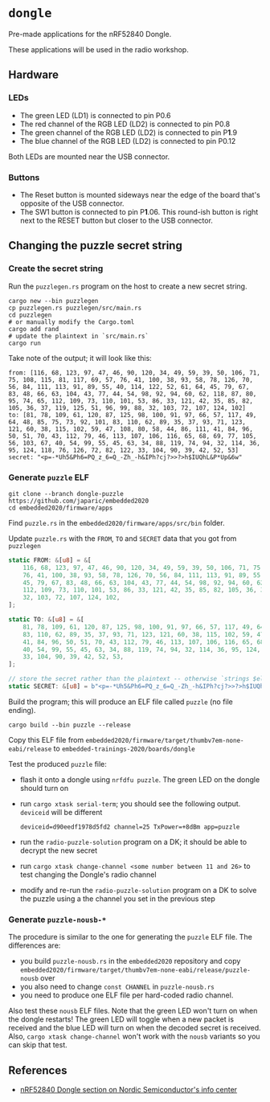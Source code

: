 # `dongle`

Pre-made applications for the nRF52840 Dongle.

These applications will be used in the radio workshop.

## Hardware

### LEDs

- The green LED (LD1) is connected to pin P0.6
- The red channel of the RGB LED (LD2) is connected to pin P0.8
- The green channel of the RGB LED (LD2) is connected to pin P**1**.9
- The blue channel of the RGB LED (LD2) is connected to pin P0.12

Both LEDs are mounted near the USB connector.

### Buttons

- The Reset button is mounted sideways near the edge of the board that's opposite of the USB connector.
- The SW1 button is connected to pin P**1**.06. This round-ish button is right next to the RESET button but closer to the USB connector.

## Changing the puzzle secret string

### Create the secret string

Run the `puzzlegen.rs` program on the host to create a new secret string.

```console
cargo new --bin puzzlegen
cp puzzlegen.rs puzzlegen/src/main.rs
cd puzzlegen
# or manually modify the Cargo.toml
cargo add rand
# update the plaintext in `src/main.rs`
cargo run
```

Take note of the output; it will look like this:

```text
from: [116, 68, 123, 97, 47, 46, 90, 120, 34, 49, 59, 39, 50, 106, 71, 75, 108, 115, 81, 117, 69, 57, 76, 41, 100, 38, 93, 58, 78, 126, 70, 56, 84, 111, 113, 91, 89, 55, 40, 114, 122, 52, 61, 64, 45, 79, 67, 83, 48, 66, 63, 104, 43, 77, 44, 54, 98, 92, 94, 60, 62, 118, 87, 80, 95, 74, 65, 112, 109, 73, 110, 101, 53, 86, 33, 121, 42, 35, 85, 82, 105, 36, 37, 119, 125, 51, 96, 99, 88, 32, 103, 72, 107, 124, 102]
to: [81, 78, 109, 61, 120, 87, 125, 98, 100, 91, 97, 66, 57, 117, 49, 64, 48, 85, 75, 73, 92, 101, 83, 110, 62, 89, 35, 37, 93, 71, 123, 121, 60, 38, 115, 102, 59, 47, 108, 80, 58, 44, 86, 111, 41, 84, 96, 50, 51, 70, 43, 112, 79, 46, 113, 107, 106, 116, 65, 68, 69, 77, 105, 56, 103, 67, 40, 54, 99, 55, 45, 63, 34, 88, 119, 74, 94, 32, 114, 36, 95, 124, 118, 76, 126, 72, 82, 122, 33, 104, 90, 39, 42, 52, 53]
secret: "<p=-*Uh5&Ph6=PQ_z_6=Q_-Zh_-h&IPh?cj?>>?>h$IUQhL&P*Up&6w"
```

### Generate `puzzle` ELF

```console
git clone --branch dongle-puzzle https://github.com/japaric/embedded2020
cd embedded2020/firmware/apps
```

Find `puzzle.rs` in the `embedded2020/firmware/apps/src/bin` folder.

Update `puzzle.rs` with the `FROM`, `TO` and `SECRET` data that you got from `puzzlegen`

````rust
static FROM: &[u8] = &[
    116, 68, 123, 97, 47, 46, 90, 120, 34, 49, 59, 39, 50, 106, 71, 75, 108, 115, 81, 117, 69, 57,
    76, 41, 100, 38, 93, 58, 78, 126, 70, 56, 84, 111, 113, 91, 89, 55, 40, 114, 122, 52, 61, 64,
    45, 79, 67, 83, 48, 66, 63, 104, 43, 77, 44, 54, 98, 92, 94, 60, 62, 118, 87, 80, 95, 74, 65,
    112, 109, 73, 110, 101, 53, 86, 33, 121, 42, 35, 85, 82, 105, 36, 37, 119, 125, 51, 96, 99, 88,
    32, 103, 72, 107, 124, 102,
];

static TO: &[u8] = &[
    81, 78, 109, 61, 120, 87, 125, 98, 100, 91, 97, 66, 57, 117, 49, 64, 48, 85, 75, 73, 92, 101,
    83, 110, 62, 89, 35, 37, 93, 71, 123, 121, 60, 38, 115, 102, 59, 47, 108, 80, 58, 44, 86, 111,
    41, 84, 96, 50, 51, 70, 43, 112, 79, 46, 113, 107, 106, 116, 65, 68, 69, 77, 105, 56, 103, 67,
    40, 54, 99, 55, 45, 63, 34, 88, 119, 74, 94, 32, 114, 36, 95, 124, 118, 76, 126, 72, 82, 122,
    33, 104, 90, 39, 42, 52, 53,
];

// store the secret rather than the plaintext -- otherwise `strings $elf` will reveal the answer
static SECRET: &[u8] = b"<p=-*Uh5&Ph6=PQ_z_6=Q_-Zh_-h&IPh?cj?>>?>h$IUQhL&P*Up&6w";
````

Build the program; this will produce an ELF file called `puzzle` (no file ending).

```console
cargo build --bin puzzle --release
```

Copy this ELF file from `embedded2020/firmware/target/thumbv7em-none-eabi/release` to `embedded-trainings-2020/boards/dongle`

Test the produced `puzzle` file:

- flash it onto a dongle using `nrfdfu puzzle`. The green LED on the dongle should turn on
- run `cargo xtask serial-term`; you should see the following output. `deviceid` will be different

    ```text
    deviceid=d90eedf1978d5fd2 channel=25 TxPower=+8dBm app=puzzle
    ```

- run the `radio-puzzle-solution` program on a DK; it should be able to decrypt the new secret
- run `cargo xtask change-channel <some number between 11 and 26>` to test changing the Dongle's radio channel
- modify and re-run the `radio-puzzle-solution` program on a DK to solve the puzzle using a the channel you set in the previous step

### Generate `puzzle-nousb-*`

The procedure is similar to the one for generating the `puzzle` ELF file. The differences are:

- you build `puzzle-nousb.rs` in the `embedded2020` repository and copy `embedded2020/firmware/target/thumbv7em-none-eabi/release/puzzle-nousb` over
- you also need to change `const CHANNEL` in `puzzle-nousb.rs`
- you need to produce one ELF file per hard-coded radio channel.

Also test these `nousb` ELF files. Note that the green LED won't turn on when the dongle restarts! The green LED will toggle when a new packet is received and the blue LED will turn on when the decoded secret is received. Also, `cargo xtask change-channel` won't work with the `nousb` variants so you can skip that test.

## References

- [nRF52840 Dongle section on Nordic Semiconductor's info center](https://infocenter.nordicsemi.com/index.jsp?topic=%2Fug_getting_started%2FUG%2Fgs%2Fdevelop_sw.html&cp=1_0_2)
